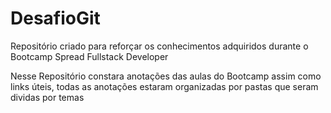 # DesafioGit
Repositório criado para reforçar os conhecimentos adquiridos durante o Bootcamp Spread Fullstack Developer

Nesse Repositório constara anotações das aulas do Bootcamp assim como links úteis, todas as anotações estaram organizadas por pastas que seram dividas por temas 

